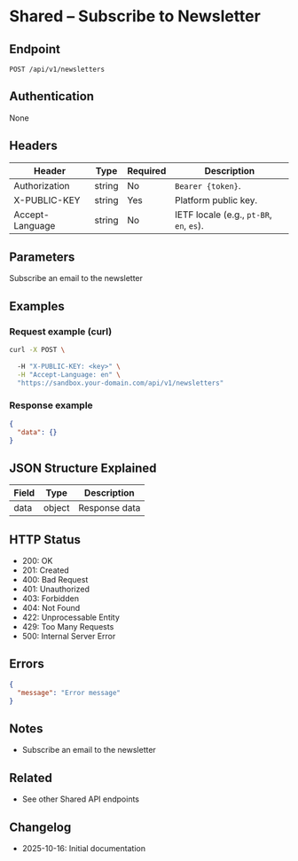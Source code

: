 # Shared – Subscribe to Newsletter

## Endpoint

```
POST /api/v1/newsletters
```

## Authentication

None

## Headers

| Header     | Type | Required | Description |
| ---------------- | ------ | -------- | ----------- |
| Authorization    | string | No | `Bearer {token}`. |
| X-PUBLIC-KEY     | string | Yes      | Platform public key. |
| Accept-Language  | string | No       | IETF locale (e.g., `pt-BR`, `en`, `es`). |

## Parameters

Subscribe an email to the newsletter

## Examples

### Request example (curl)

```bash
curl -X POST \
  
  -H "X-PUBLIC-KEY: <key>" \
  -H "Accept-Language: en" \
  "https://sandbox.your-domain.com/api/v1/newsletters"
```

### Response example

```json
{
  "data": {}
}
```

## JSON Structure Explained

| Field | Type | Description |
| ----------- | ------- | ----------- |
| data        | object  | Response data |

## HTTP Status

- 200: OK
- 201: Created
- 400: Bad Request
- 401: Unauthorized
- 403: Forbidden
- 404: Not Found
- 422: Unprocessable Entity
- 429: Too Many Requests
- 500: Internal Server Error

## Errors

```json
{
  "message": "Error message"
}
```

## Notes

- Subscribe an email to the newsletter

## Related

- See other Shared API endpoints

## Changelog

- 2025-10-16: Initial documentation
